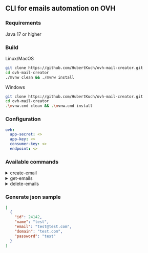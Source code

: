 ## CLI for emails automation on OVH

### Requirements

Java 17 or higher

### Build

Linux/MacOS

```bash
git clone https://github.com/HubertKuch/ovh-mail-creator.git
cd ovh-mail-creator
./mvnw clean && ./mvnw install
```

Windows

```bash
git clone https://github.com/HubertKuch/ovh-mail-creator.git
cd ovh-mail-creator
.\mvnw.cmd clean && .\mvnw.cmd install
```

### Configuration

```yaml
ovh:
  app-secret: <>
  app-key: <>
  consumer-key: <>
  endpoint: <>
```

### Available commands

<details>
    <summary>create-email</summary>
Create X emails on specify domain

### Options

*`--count` How many emails create <br>
*`--domain` OVH domain <br>
*`--password` Password for emails <br>
*`--base` Base email name for example `test` and everyone mail will be created with
`test_{random ten letters}` <br>
`--size` Size in bytes <br>
`--description` Description
</details>

<details>
    <summary>get-emails</summary>
Get all emails

### Options

*`--domain` OVH domain <br>
</details>

<details>
    <summary>delete-emails</summary>
Delete all emails from domain

### Options

*`--domain` OVH domain <br>
</details>

### Generate json sample

```json
[
  {
    "id": 24142,
    "name": "test",
    "email": "test@test.com",
    "domain": "test.com",
    "password": "test"
  }
]
```
